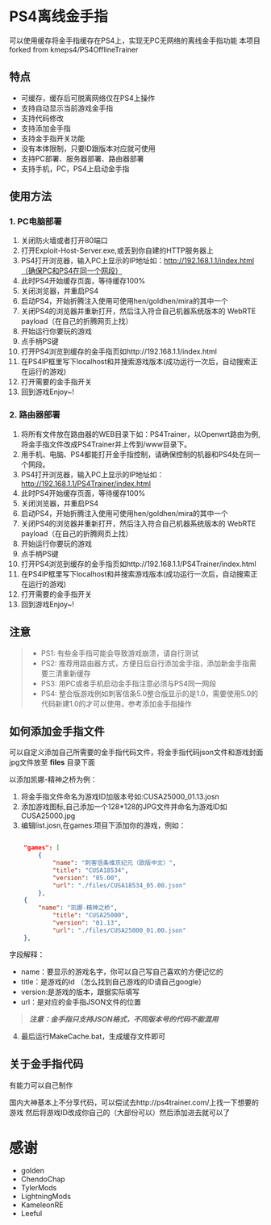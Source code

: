 # PS4离线金手指
可以使用缓存将金手指缓存在PS4上，实现无PC无网络的离线金手指功能
本项目forked from kmeps4/PS4OfflineTrainer

## 特点
* 可缓存，缓存后可脱离网络仅在PS4上操作
* 支持自动显示当前游戏金手指
* 支持代码修改
* 支持添加金手指
* 支持金手指开关功能
* 没有本体限制，只要ID跟版本对应就可使用
* 支持PC部署、服务器部署、路由器部署
* 支持手机，PC，PS4上启动金手指

## 使用方法

### 1. PC电脑部署

 1. 关闭防火墙或者打开80端口
 2. 打开Exploit-Host-Server.exe,或丢到你自建的HTTP服务器上
 3. PS4打开浏览器，输入PC上显示的IP地址如：http://192.168.1.1/index.html（确保PC和PS4在同一个网段）
 4. 此时PS4开始缓存页面，等待缓存100%
 5. 关闭浏览器，并重启PS4
 6. 启动PS4，开始折腾注入使用可使用hen/goldhen/mira的其中一个
 7. 关闭PS4的浏览器并重新打开，然后注入符合自己机器系统版本的 WebRTE payload（在自己的折腾网页上找）
 8. 开始运行你要玩的游戏
 9. 点手柄PS键
 10. 打开PS4浏览到缓存的金手指页如http://192.168.1.1/index.html
 12. 在PS4IP框里写下localhost和并搜索游戏版本(成功运行一次后，自动搜索正在运行的游戏)
 13. 打开需要的金手指开关
 14. 回到游戏Enjoy~!

### 2. 路由器部署

 1. 将所有文件放在路由器的WEB目录下如：PS4Trainer，以Openwrt路由为例,将金手指文件改成PS4Trainer并上传到/www目录下。
 2. 用手机、电脑、PS4都能打开金手指控制，请确保控制的机器和PS4处在同一个网段。
 4. PS4打开浏览器，输入PC上显示的IP地址如：http://192.168.1.1/PS4Trainer/index.html
 5. 此时PS4开始缓存页面，等待缓存100%
 6. 关闭浏览器，并重启PS4
 7. 启动PS4，开始折腾注入使用可使用hen/goldhen/mira的其中一个
 8. 关闭PS4的浏览器并重新打开，然后注入符合自己机器系统版本的 WebRTE payload（在自己的折腾网页上找）
 9. 开始运行你要玩的游戏
 10. 点手柄PS键
 11. 打开PS4浏览到缓存的金手指页如http://192.168.1.1/PS4Trainer/index.html
 12. 在PS4IP框里写下localhost和并搜索游戏版本(成功运行一次后，自动搜索正在运行的游戏)
 13. 打开需要的金手指开关
 14. 回到游戏Enjoy~!

## 注意

> * PS1: 有些金手指可能会导致游戏崩溃，请自行测试
> * PS2: 推荐用路由器方式，方便日后自行添加金手指，添加新金手指需要三清重新缓存
> * PS3: 用PC或者手机启动金手指注意必须与PS4同一网段
> * PS4: 整合版游戏例如刺客信条5.0整合版显示的是1.0，需要使用5.0的代码新建1.0的才可以使用，参考添加金手指操作

## 如何添加金手指文件

可以自定义添加自己所需要的金手指代码文件，将金手指代码json文件和游戏封面jpg文件放至 **files** 目录下面

以添加凯娜-精神之桥为例：

1. 将金手指文件命名为游戏ID加版本号如:CUSA25000_01.13.josn
2. 添加游戏图标,自己添加一个128*128的JPG文件并命名为游戏ID如CUSA25000.jpg
3. 编辑list.josn,在games:项目下添加你的游戏，例如：


```json

    "games": [
        {
            "name": "刺客信条维京纪元（欧版中文）",
            "title": "CUSA18534",
            "version": "05.00",
            "url": "./files/CUSA18534_05.00.json"
        },
	{
	    "name": "凯娜-精神之桥",
            "title": "CUSA25000",
            "version": "01.13",
            "url": "./files/CUSA25000_01.00.json"
	},
```

字段解释：

* name：要显示的游戏名字，你可以自己写自己喜欢的方便记忆的
* title：是游戏的id （怎么找到自己游戏的ID请自己google）
* version:是游戏的版本，跟据实际填写
* url：是对应的金手指JSON文件的位置

> ***注意：金手指只支持JSON格式，不同版本号的代码不能混用***

4. 最后运行MakeCache.bat，生成缓存文件即可

## 关于金手指代码

有能力可以自己制作

国内大神基本上不分享代码，可以偿试去http://ps4trainer.com/上找一下想要的游戏
然后将游戏ID改成你自己的（大部份可以）然后添加进去就可以了

# 感谢
* golden
* ChendoChap
* TylerMods
* LightningMods
* KameleonRE
* Leeful
